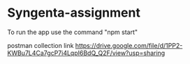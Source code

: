# Syngenta-assignment
To run the app use the command "npm start"

postman collection link
https://drive.google.com/file/d/1PP2-KWBu7L4Ca7gcP7i4LqpI6BdQ_Q2F/view?usp=sharing
